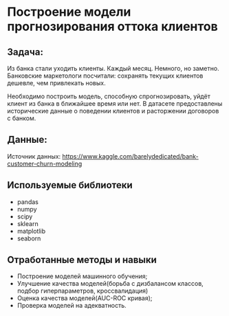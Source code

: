# Построение модели прогнозирования оттока клиентов

## Задача:

Из банка стали уходить клиенты. Каждый месяц. Немного, но заметно. Банковские маркетологи посчитали: сохранять текущих клиентов дешевле, чем привлекать новых.

Необходимо построить модель, способную спрогнозировать, уйдёт клиент из банка в ближайшее время или нет. В датасете предоставлены исторические данные о поведении клиентов и расторжении договоров с банком.

## Данные:

Источник данных: https://www.kaggle.com/barelydedicated/bank-customer-churn-modeling

## Используемые библиотеки
- pandas
- numpy
- scipy
- sklearn
- matplotlib
- seaborn

## Отработанные методы и навыки
- Построение моделей машинного обучения;
- Улучшение качества моделей(борьба с дизбалансом классов, подбор гиперпараметров, кроссвалидация)
- Оценка качества моделей(AUC-ROC кривая);
- Проверка моделей на адекватность.
